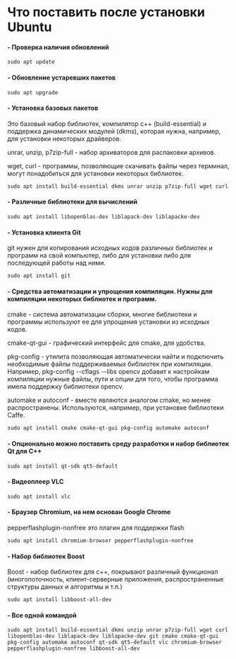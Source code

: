 # Что поставить после установки Ubuntu

#### - Проверка наличия обновлений

```
sudo apt update
```

#### - Обновление устаревших пакетов

```
sudo apt upgrade
```

#### - Установка базовых пакетов

Это базовый набор библиотек, компилятор c++ (build-essential) и поддержка динамических модулей (dkms), которая нужна, например, для установки некоторых драйверов.

unrar, unzip, p7zip-full - набор архиваторов для распаковки архивов.

wget, curl - программы, позволяющие скачивать файлы через терминал, могут понадобиться для установки некоторых библиотек.

```
sudo apt install build-essential dkms unrar unzip p7zip-full wget curl
```

#### - Различные библиотеки для вычислений

```
sudo apt install libopenblas-dev liblapack-dev liblapacke-dev
```

#### - Установка клиента Git

git нужен для копирования исходных кодов различных библиотек и программ на свой компьютер, либо для установки либо для последующей работы над ними.

```
sudo apt install git
```

#### - Средства автоматизации и упрощения компиляции. Нужны для компиляции некоторых библиотек и программ.

cmake - система автоматизации сборки, многие библиотеки и программы используют ее для упрощения установки из исходных кодов.

cmake-qt-gui - графический интерфейс для cmake, для удобства.

pkg-config - утилита позволяющая автоматически найти и подключить необходимые файлы поддерживаемых библиотек при компиляции. Например, pkg-config --cflags --libs opencv добавит к настройкам компиляции нужные файлы, пути и опции для того, чтобы программа имела поддержку библиотеки opencv.

automake и autoconf - вместе являются аналогом cmake, но менее распространены. Используются, например, при установке библиотеки Caffe.

```
sudo apt install cmake cmake-qt-gui pkg-config automake autoconf
```

#### - Опционально можно поставить среду разработки и набор библиотек Qt для C++

```
sudo apt install qt-sdk qt5-default
```

#### - Видеоплеер VLC

```
sudo apt install vlc
```

#### - Браузер Chromium, на нем основан Google Chrome

pepperflashplugin-nonfree это плагин для поддержки flash

```
sudo apt install chromium-browser pepperflashplugin-nonfree
```

#### - Набор библиотек Boost

Boost - набор библиотек для c++, покрывают различный функционал (многопоточность, клиент-серверные приложения, распространенные структуры данных и алгоритмы и т.п.)

```
sudo apt install libboost-all-dev
```

#### - Все одной командой

```
sudo apt install build-essential dkms unzip unrar p7zip-full wget curl libopenblas-dev liblapack-dev liblapacke-dev git cmake cmake-qt-gui pkg-config automake autoconf qt-sdk qt5-default vlc chromium-browser pepperflashplugin-nonfree libboost-all-dev
```
